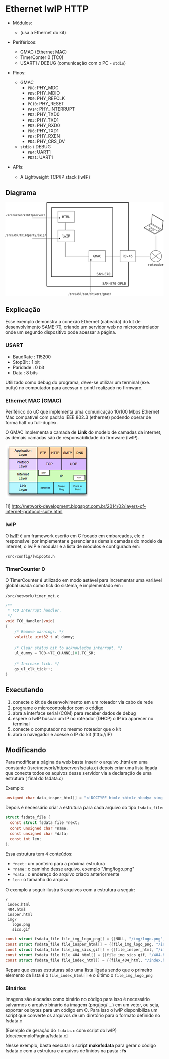 # Ethernet lwIP HTTP

- Módulos: 
    - (usa a Ethernet do kit)
    
- Periféricos:
    - GMAC (Ethernet MAC)
    - TimerConter 0 (TC0)
    - USART1 / DEBUG (comunicação com o PC - `stdio`)
   
- Pinos:
    - GMAC
        - `PD8`: PHY_MDC
        - `PD9`: PHY_MDIO
        - `PD0`: PHY_REFCLK
        - `PC10`: PHY_RESET
        - `PA14`: PHY_INTERRUPT
        - `PD2`: PHY_TXD0
        - `PD3`: PHY_TXD1
        - `PD5`: PHY_RXD0
        - `PD6`: PHY_TXD1
        - `PD7`: PHY_RXEN
        - `PD4`: PHY_CRS_DV
    - `stdio` / DEBUG
        - `PB4`:  UART1 
        - `PD21`: UART1
 
- APIs:
    - A Lightweight TCP/IP stack (lwIP)
 
## Diagrama

![Diagrama de blocos](doc/gmac-server.png)

 
## Explicação

Esse exemplo demonstra a conexão Ethernet (cabeada) do kit de desenvolvimento SAME-70, criando um servidor web no microcontrolador onde um segundo dispositivo pode acessar a página.


### USART

- BaudRate : 115200
- StopBit  : 1 bit
- Paridade : 0 bit
- Data     : 8 bits

Utilizado como debug do programa, deve-se utilizar um terminal (exe. putty) no computador para acessar o printf realizado no firmware.
 
### Ethernet MAC (GMAC)

Periférico do uC que implementa uma comunicação 10/100 Mbps Ethernet Mac compatível com padrão IEEE 802.3 (ethernet) podendo
operar de forma half ou full-duplex.

O GMAC implementa a camada de **Link** do modelo de camadas da internet, as demais camadas são de responsabilidade do firmware (lwIP).

![Modelo de camadas Internet (1)](doc/networklayers.png)

[1] http://network-development.blogspot.com.br/2014/02/layers-of-internet-protocol-suite.html

### lwIP

O [lwIP](https://savannah.nongnu.org/projects/lwip/) é um framework escrito em C focado em embarcados, ele é responsável por implementar e gerenciar as demais camadas do modelo da internet, o lwIP é modular e a lista de módulos é configurada em:

`/src/config/lwipopts.h`

### TimerCounter 0 

O TimerCounter é utilizado em modo astável para incrementar uma variável global usada como tick do sistema, é implementado em :

`/src/network/timer_mgt.c`

``` c
/**
 * TC0 Interrupt handler.
 */
void TC0_Handler(void)
{
	/* Remove warnings. */
	volatile uint32_t ul_dummy;

	/* Clear status bit to acknowledge interrupt. */
	ul_dummy = TC0->TC_CHANNEL[0].TC_SR; 

	/* Increase tick. */
	gs_ul_clk_tick++;
}
```

## Executando

1. conecte o kit de desenvolvimento em um roteador via cabo de rede
2. programe o microcontrolador com o código
3. abra a interface serial (COM) para receber dados de debug
4. espere o lwIP buscar um IP no roteador (DHCP) o IP irá aparecer no terminal
5. conecte o computador no mesmo roteador que o kit
6. abra o navegador e acesse o IP do kit (http://IP)


## Modificando

Para modificar a página da web basta inserir o arquivo .html em uma constante (/src/network/httpserver/fsdata.c) depois criar
uma lista ligada que conecta todos os aquivos desse servidor via a declaração de uma estrutura ( final do fsdata.c)

Exemplo:

``` c
unsigned char data_insper_html[] = "<!DOCTYPE html> <html> <body> <img src=\"./img/logo.png\" alt=\"Insper\" style=\"width:304px;height:228px;\"> <h1>Insper: Computacao Embarcada</h1> <p>Teste httpd com lwIP no SAME70</p> <p> Acesso numero: XXXXXXX </p> </body> </html>";
```

Depois é necessário criar a estrutura para cada arquivo do tipo `fsdata_file`:

```C
struct fsdata_file {
  const struct fsdata_file *next;
  const unsigned char *name;
  const unsigned char *data;
  const int len;
};
```

Essa estrutura tem 4 conteúdos:

- `*next` : um ponteiro para a próxima estrutura
- `*name` : o caminho desse arquivo, exemplo "/img/logo.png"
- `*data` : o endereço do arquivo criado anteriormente 
- `len`   : o tamanho do arquivo

O exemplo a seguir ilustra 5 arquivos com a estrutura a seguir:

``` 
/ 
 index.html
 404.html
 insper.html
 img/
   logo.png
   sics.gif
```

```C
const struct fsdata_file file_img_logo_png[] = {{NULL, "/img/logo.png", data_img_logo_png + 14, sizeof(data_img_logo_png) -14}};
const struct fsdata_file file_insper_html[] = {{file_img_logo_png, "/insper.html", data_insper_html, sizeof(data_insper_html)}};
const struct fsdata_file file_img_sics_gif[] = {{file_insper_html, "/img/sics.gif", data_img_sics_gif, sizeof(data_img_sics_gif)}};
const struct fsdata_file file_404_html[] = {{file_img_sics_gif, "/404.html", data_404_html, sizeof(data_404_html)}};
const struct fsdata_file file_index_html[] = {{file_404_html, "/index.html", data_index_html, sizeof(data_index_html)}}
```

Repare que essas estruturas são uma lista ligada sendo que o primeiro elemento da lista é o `file_index_html[]` e o último o `file_img_logo_png`

### Binários

Imagens são alocadas como binário no código para isso é necessário salvarmos o arquivo binário da imagem (png/jpg/ ...) em um 
vetor, ou seja, exportar os bytes para um código em C. Para isso o lwIP disponibiliza um script que converte os arquivos de um diretório para o formato definido no fsdata.c

(Exemplo de geração do `fsdata.c` com script do lwIP)[doc/exemploPagina/fsdata.c]

Nesse exemplo, basta executar o script **makefsdata** para gerar o código fsdata.c com a estrutura e arquivos definidos na pasta : **fs**

